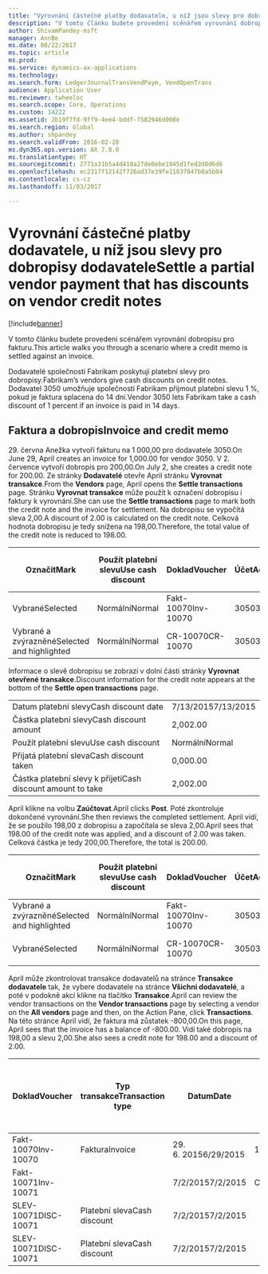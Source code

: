 ```yaml
---
title: "Vyrovnání částečné platby dodavatele, u níž jsou slevy pro dobropisy dodavatele"
description: "V tomto článku budete provedeni scénářem vyrovnání dobropisu pro fakturu."
author: ShivamPandey-msft
manager: AnnBe
ms.date: 08/22/2017
ms.topic: article
ms.prod: 
ms.service: dynamics-ax-applications
ms.technology: 
ms.search.form: LedgerJournalTransVendPaym, VendOpenTrans
audience: Application User
ms.reviewer: twheeloc
ms.search.scope: Core, Operations
ms.custom: 14222
ms.assetid: 2b19f7fd-9ff9-4ee4-bddf-f582946d008e
ms.search.region: Global
ms.author: shpandey
ms.search.validFrom: 2016-02-28
ms.dyn365.ops.version: AX 7.0.0
ms.translationtype: HT
ms.sourcegitcommit: 2771a31b5a4d418a27de0ebe1945d1fed2d8d6d6
ms.openlocfilehash: ec2317f12142f726ad37e39fe11837847b0a5b04
ms.contentlocale: cs-cz
ms.lasthandoff: 11/03/2017

---
```


# <a name="settle-a-partial-vendor-payment-that-has-discounts-on-vendor-credit-notes"></a><span data-ttu-id="12a21-103">Vyrovnání částečné platby dodavatele, u níž jsou slevy pro dobropisy dodavatele</span><span class="sxs-lookup"><span data-stu-id="12a21-103">Settle a partial vendor payment that has discounts on vendor credit notes</span></span>

[!include[banner](../includes/banner.md)]


<span data-ttu-id="12a21-104">V tomto článku budete provedeni scénářem vyrovnání dobropisu pro fakturu.</span><span class="sxs-lookup"><span data-stu-id="12a21-104">This article walks you through a scenario where a credit memo is settled against an invoice.</span></span>

<span data-ttu-id="12a21-105">Dodavatelé společnosti Fabrikam poskytují platební slevy pro dobropisy.</span><span class="sxs-lookup"><span data-stu-id="12a21-105">Fabrikam’s vendors give cash discounts on credit notes.</span></span> <span data-ttu-id="12a21-106">Dodavatel 3050 umožňuje společnosti Fabrikam přijmout platební slevu 1 %, pokud je faktura splacena do 14 dní.</span><span class="sxs-lookup"><span data-stu-id="12a21-106">Vendor 3050 lets Fabrikam take a cash discount of 1 percent if an invoice is paid in 14 days.</span></span>

## <a name="invoice-and-credit-memo"></a><span data-ttu-id="12a21-107">Faktura a dobropis</span><span class="sxs-lookup"><span data-stu-id="12a21-107">Invoice and credit memo</span></span>
<span data-ttu-id="12a21-108">29. června Anežka vytvoří fakturu na 1 000,00 pro dodavatele 3050.</span><span class="sxs-lookup"><span data-stu-id="12a21-108">On June 29, April creates an invoice for 1,000.00 for vendor 3050.</span></span> <span data-ttu-id="12a21-109">V 2. července vytvoří dobropis pro 200,00.</span><span class="sxs-lookup"><span data-stu-id="12a21-109">On July 2, she creates a credit note for 200.00.</span></span> <span data-ttu-id="12a21-110">Ze stránky **Dodavatelé** otevře April stránku **Vyrovnat transakce**.</span><span class="sxs-lookup"><span data-stu-id="12a21-110">From the **Vendors** page, April opens the **Settle transactions** page.</span></span> <span data-ttu-id="12a21-111">Stránku **Vyrovnat transakce** může použít k označení dobropisu i faktury k vyrovnání.</span><span class="sxs-lookup"><span data-stu-id="12a21-111">She can use the **Settle transactions** page to mark both the credit note and the invoice for settlement.</span></span> <span data-ttu-id="12a21-112">Na dobropisu se vypočítá sleva 2,00.</span><span class="sxs-lookup"><span data-stu-id="12a21-112">A discount of 2.00 is calculated on the credit note.</span></span> <span data-ttu-id="12a21-113">Celková hodnota dobropisu je tedy snížena na 198,00.</span><span class="sxs-lookup"><span data-stu-id="12a21-113">Therefore, the total value of the credit note is reduced to 198.00.</span></span>

| <span data-ttu-id="12a21-114">Označit</span><span class="sxs-lookup"><span data-stu-id="12a21-114">Mark</span></span>                     | <span data-ttu-id="12a21-115">Použít platební slevu</span><span class="sxs-lookup"><span data-stu-id="12a21-115">Use cash discount</span></span> | <span data-ttu-id="12a21-116">Doklad</span><span class="sxs-lookup"><span data-stu-id="12a21-116">Voucher</span></span>   | <span data-ttu-id="12a21-117">Účet</span><span class="sxs-lookup"><span data-stu-id="12a21-117">Account</span></span> | <span data-ttu-id="12a21-118">Datum</span><span class="sxs-lookup"><span data-stu-id="12a21-118">Date</span></span>      | <span data-ttu-id="12a21-119">Datum splatnosti</span><span class="sxs-lookup"><span data-stu-id="12a21-119">Due date</span></span>  | <span data-ttu-id="12a21-120">Faktura</span><span class="sxs-lookup"><span data-stu-id="12a21-120">Invoice</span></span> | <span data-ttu-id="12a21-121">Částka v měně transakce</span><span class="sxs-lookup"><span data-stu-id="12a21-121">Amount in transaction currency</span></span> | <span data-ttu-id="12a21-122">Měna</span><span class="sxs-lookup"><span data-stu-id="12a21-122">Currency</span></span> | <span data-ttu-id="12a21-123">Částka k vyrovnání</span><span class="sxs-lookup"><span data-stu-id="12a21-123">Amount to settle</span></span> |
|--------------------------|-------------------|-----------|---------|-----------|-----------|---------|--------------------------------|----------|------------------|
| <span data-ttu-id="12a21-124">Vybrané</span><span class="sxs-lookup"><span data-stu-id="12a21-124">Selected</span></span>                 | <span data-ttu-id="12a21-125">Normální</span><span class="sxs-lookup"><span data-stu-id="12a21-125">Normal</span></span>            | <span data-ttu-id="12a21-126">Fakt-10070</span><span class="sxs-lookup"><span data-stu-id="12a21-126">Inv-10070</span></span> | <span data-ttu-id="12a21-127">3050</span><span class="sxs-lookup"><span data-stu-id="12a21-127">3050</span></span>    | <span data-ttu-id="12a21-128">29. 6. 2015</span><span class="sxs-lookup"><span data-stu-id="12a21-128">6/29/2015</span></span> | <span data-ttu-id="12a21-129">7/29/2015</span><span class="sxs-lookup"><span data-stu-id="12a21-129">7/29/2015</span></span> | <span data-ttu-id="12a21-130">10070</span><span class="sxs-lookup"><span data-stu-id="12a21-130">10070</span></span>   | <span data-ttu-id="12a21-131">-1 000,00</span><span class="sxs-lookup"><span data-stu-id="12a21-131">-1,000.00</span></span>                      | <span data-ttu-id="12a21-132">USD</span><span class="sxs-lookup"><span data-stu-id="12a21-132">USD</span></span>      | <span data-ttu-id="12a21-133">-990,00</span><span class="sxs-lookup"><span data-stu-id="12a21-133">-990.00</span></span>          |
| <span data-ttu-id="12a21-134">Vybrané a zvýrazněné</span><span class="sxs-lookup"><span data-stu-id="12a21-134">Selected and highlighted</span></span> | <span data-ttu-id="12a21-135">Normální</span><span class="sxs-lookup"><span data-stu-id="12a21-135">Normal</span></span>            | <span data-ttu-id="12a21-136">CR-10070</span><span class="sxs-lookup"><span data-stu-id="12a21-136">CR-10070</span></span>  | <span data-ttu-id="12a21-137">3050</span><span class="sxs-lookup"><span data-stu-id="12a21-137">3050</span></span>    | <span data-ttu-id="12a21-138">7/2/2015</span><span class="sxs-lookup"><span data-stu-id="12a21-138">7/2/2015</span></span>  | <span data-ttu-id="12a21-139">7/29/2015</span><span class="sxs-lookup"><span data-stu-id="12a21-139">7/29/2015</span></span> |         | <span data-ttu-id="12a21-140">200,00</span><span class="sxs-lookup"><span data-stu-id="12a21-140">200.00</span></span>                         | <span data-ttu-id="12a21-141">USD</span><span class="sxs-lookup"><span data-stu-id="12a21-141">USD</span></span>      | <span data-ttu-id="12a21-142">198,00</span><span class="sxs-lookup"><span data-stu-id="12a21-142">198.00</span></span>           |

<span data-ttu-id="12a21-143">Informace o slevě dobropisu se zobrazí v dolní části stránky **Vyrovnat otevřené transakce**.</span><span class="sxs-lookup"><span data-stu-id="12a21-143">Discount information for the credit note appears at the bottom of the **Settle open transactions** page.</span></span>

|                              |           |
|------------------------------|-----------|
| <span data-ttu-id="12a21-144">Datum platební slevy</span><span class="sxs-lookup"><span data-stu-id="12a21-144">Cash discount date</span></span>           | <span data-ttu-id="12a21-145">7/13/2015</span><span class="sxs-lookup"><span data-stu-id="12a21-145">7/13/2015</span></span> |
| <span data-ttu-id="12a21-146">Částka platební slevy</span><span class="sxs-lookup"><span data-stu-id="12a21-146">Cash discount amount</span></span>         | <span data-ttu-id="12a21-147">2,00</span><span class="sxs-lookup"><span data-stu-id="12a21-147">2.00</span></span>      |
| <span data-ttu-id="12a21-148">Použít platební slevu</span><span class="sxs-lookup"><span data-stu-id="12a21-148">Use cash discount</span></span>            | <span data-ttu-id="12a21-149">Normální</span><span class="sxs-lookup"><span data-stu-id="12a21-149">Normal</span></span>    |
| <span data-ttu-id="12a21-150">Přijatá platební sleva</span><span class="sxs-lookup"><span data-stu-id="12a21-150">Cash discount taken</span></span>          | <span data-ttu-id="12a21-151">0,00</span><span class="sxs-lookup"><span data-stu-id="12a21-151">0.00</span></span>      |
| <span data-ttu-id="12a21-152">Částka platební slevy k přijetí</span><span class="sxs-lookup"><span data-stu-id="12a21-152">Cash discount amount to take</span></span> | <span data-ttu-id="12a21-153">2,00</span><span class="sxs-lookup"><span data-stu-id="12a21-153">2.00</span></span>      |

<span data-ttu-id="12a21-154">April klikne na volbu **Zaúčtovat**.</span><span class="sxs-lookup"><span data-stu-id="12a21-154">April clicks **Post**.</span></span> <span data-ttu-id="12a21-155">Poté zkontroluje dokončené vyrovnání.</span><span class="sxs-lookup"><span data-stu-id="12a21-155">She then reviews the completed settlement.</span></span> <span data-ttu-id="12a21-156">April vidí, že se použilo 198,00 z dobropisu a započítala se sleva 2,00.</span><span class="sxs-lookup"><span data-stu-id="12a21-156">April sees that 198.00 of the credit note was applied, and a discount of 2.00 was taken.</span></span> <span data-ttu-id="12a21-157">Celková částka je tedy 200,00.</span><span class="sxs-lookup"><span data-stu-id="12a21-157">Therefore, the total is 200.00.</span></span>

| <span data-ttu-id="12a21-158">Označit</span><span class="sxs-lookup"><span data-stu-id="12a21-158">Mark</span></span>                     | <span data-ttu-id="12a21-159">Použít platební slevu</span><span class="sxs-lookup"><span data-stu-id="12a21-159">Use cash discount</span></span> | <span data-ttu-id="12a21-160">Doklad</span><span class="sxs-lookup"><span data-stu-id="12a21-160">Voucher</span></span>   | <span data-ttu-id="12a21-161">Účet</span><span class="sxs-lookup"><span data-stu-id="12a21-161">Account</span></span> | <span data-ttu-id="12a21-162">Datum</span><span class="sxs-lookup"><span data-stu-id="12a21-162">Date</span></span>      | <span data-ttu-id="12a21-163">Datum splatnosti</span><span class="sxs-lookup"><span data-stu-id="12a21-163">Due date</span></span>  | <span data-ttu-id="12a21-164">Faktura</span><span class="sxs-lookup"><span data-stu-id="12a21-164">Invoice</span></span>  | <span data-ttu-id="12a21-165">Částka v měně transakce</span><span class="sxs-lookup"><span data-stu-id="12a21-165">Amount in transaction currency</span></span> | <span data-ttu-id="12a21-166">Měna</span><span class="sxs-lookup"><span data-stu-id="12a21-166">Currency</span></span> | <span data-ttu-id="12a21-167">Částka k vyrovnání</span><span class="sxs-lookup"><span data-stu-id="12a21-167">Amount to settle</span></span> |
|--------------------------|-------------------|-----------|---------|-----------|-----------|----------|--------------------------------|----------|------------------|
| <span data-ttu-id="12a21-168">Vybrané a zvýrazněné</span><span class="sxs-lookup"><span data-stu-id="12a21-168">Selected and highlighted</span></span> | <span data-ttu-id="12a21-169">Normální</span><span class="sxs-lookup"><span data-stu-id="12a21-169">Normal</span></span>            | <span data-ttu-id="12a21-170">Fakt-10070</span><span class="sxs-lookup"><span data-stu-id="12a21-170">Inv-10070</span></span> | <span data-ttu-id="12a21-171">3050</span><span class="sxs-lookup"><span data-stu-id="12a21-171">3050</span></span>    | <span data-ttu-id="12a21-172">29. 6. 2015</span><span class="sxs-lookup"><span data-stu-id="12a21-172">6/29/2015</span></span> | <span data-ttu-id="12a21-173">7/29/2015</span><span class="sxs-lookup"><span data-stu-id="12a21-173">7/29/2015</span></span> | <span data-ttu-id="12a21-174">10070</span><span class="sxs-lookup"><span data-stu-id="12a21-174">10070</span></span>    | <span data-ttu-id="12a21-175">-1 000,00</span><span class="sxs-lookup"><span data-stu-id="12a21-175">-1,000.00</span></span>                      | <span data-ttu-id="12a21-176">USD</span><span class="sxs-lookup"><span data-stu-id="12a21-176">USD</span></span>      | <span data-ttu-id="12a21-177">-200,00</span><span class="sxs-lookup"><span data-stu-id="12a21-177">-200.00</span></span>          |
| <span data-ttu-id="12a21-178">Vybrané</span><span class="sxs-lookup"><span data-stu-id="12a21-178">Selected</span></span>                 | <span data-ttu-id="12a21-179">Normální</span><span class="sxs-lookup"><span data-stu-id="12a21-179">Normal</span></span>            | <span data-ttu-id="12a21-180">CR-10070</span><span class="sxs-lookup"><span data-stu-id="12a21-180">CR-10070</span></span>  | <span data-ttu-id="12a21-181">3050</span><span class="sxs-lookup"><span data-stu-id="12a21-181">3050</span></span>    | <span data-ttu-id="12a21-182">7/2/2015</span><span class="sxs-lookup"><span data-stu-id="12a21-182">7/2/2015</span></span>  | <span data-ttu-id="12a21-183">7/29/2015</span><span class="sxs-lookup"><span data-stu-id="12a21-183">7/29/2015</span></span> | <span data-ttu-id="12a21-184">CR-10070</span><span class="sxs-lookup"><span data-stu-id="12a21-184">CR-10070</span></span> | <span data-ttu-id="12a21-185">200,00</span><span class="sxs-lookup"><span data-stu-id="12a21-185">200.00</span></span>                         | <span data-ttu-id="12a21-186">USD</span><span class="sxs-lookup"><span data-stu-id="12a21-186">USD</span></span>      | <span data-ttu-id="12a21-187">198,00</span><span class="sxs-lookup"><span data-stu-id="12a21-187">198.00</span></span>           |

<span data-ttu-id="12a21-188">April může zkontrolovat transakce dodavatelů na stránce **Transakce dodavatele** tak, že vybere dodavatele na stránce **Všichni dodavatelé**, a poté v podokně akcí klikne na tlačítko **Transakce**.</span><span class="sxs-lookup"><span data-stu-id="12a21-188">April can review the vendor transactions on the **Vendor transactions** page by selecting a vendor on the **All vendors** page and then, on the Action Pane, click **Transactions**.</span></span> <span data-ttu-id="12a21-189">Na této stránce April vidí, že faktura má zůstatek -800,00.</span><span class="sxs-lookup"><span data-stu-id="12a21-189">On this page, April sees that the invoice has a balance of -800.00.</span></span> <span data-ttu-id="12a21-190">Vidí také dobropis na 198,00 a slevu 2,00.</span><span class="sxs-lookup"><span data-stu-id="12a21-190">She also sees a credit note for 198.00 and a discount of 2.00.</span></span>

| <span data-ttu-id="12a21-191">Doklad</span><span class="sxs-lookup"><span data-stu-id="12a21-191">Voucher</span></span>    | <span data-ttu-id="12a21-192">Typ transakce</span><span class="sxs-lookup"><span data-stu-id="12a21-192">Transaction type</span></span> | <span data-ttu-id="12a21-193">Datum</span><span class="sxs-lookup"><span data-stu-id="12a21-193">Date</span></span>      | <span data-ttu-id="12a21-194">Faktura</span><span class="sxs-lookup"><span data-stu-id="12a21-194">Invoice</span></span> | <span data-ttu-id="12a21-195">Částka Má dáti v transakční měně</span><span class="sxs-lookup"><span data-stu-id="12a21-195">Amount in transaction currency debit</span></span> | <span data-ttu-id="12a21-196">Částka Dal v transakční měně</span><span class="sxs-lookup"><span data-stu-id="12a21-196">Amount in transaction currency credit</span></span> | <span data-ttu-id="12a21-197">Zůstatek</span><span class="sxs-lookup"><span data-stu-id="12a21-197">Balance</span></span> | <span data-ttu-id="12a21-198">Měna</span><span class="sxs-lookup"><span data-stu-id="12a21-198">Currency</span></span> |
|------------|------------------|-----------|---------|--------------------------------------|---------------------------------------|---------|----------|
| <span data-ttu-id="12a21-199">Fakt-10070</span><span class="sxs-lookup"><span data-stu-id="12a21-199">Inv-10070</span></span>  | <span data-ttu-id="12a21-200">Faktura</span><span class="sxs-lookup"><span data-stu-id="12a21-200">Invoice</span></span>          | <span data-ttu-id="12a21-201">29. 6. 2015</span><span class="sxs-lookup"><span data-stu-id="12a21-201">6/29/2015</span></span> | <span data-ttu-id="12a21-202">10070</span><span class="sxs-lookup"><span data-stu-id="12a21-202">10070</span></span>   |                                      | <span data-ttu-id="12a21-203">1 000,00</span><span class="sxs-lookup"><span data-stu-id="12a21-203">1,000.00</span></span>                              | <span data-ttu-id="12a21-204">-800,00</span><span class="sxs-lookup"><span data-stu-id="12a21-204">-800.00</span></span> | <span data-ttu-id="12a21-205">USD</span><span class="sxs-lookup"><span data-stu-id="12a21-205">USD</span></span>      |
| <span data-ttu-id="12a21-206">Fakt-10071</span><span class="sxs-lookup"><span data-stu-id="12a21-206">Inv-10071</span></span>  |                  | <span data-ttu-id="12a21-207">7/2/2015</span><span class="sxs-lookup"><span data-stu-id="12a21-207">7/2/2015</span></span>  | <span data-ttu-id="12a21-208">CR10071</span><span class="sxs-lookup"><span data-stu-id="12a21-208">CR10071</span></span> | <span data-ttu-id="12a21-209">200,00</span><span class="sxs-lookup"><span data-stu-id="12a21-209">200.00</span></span>                               |                                       | <span data-ttu-id="12a21-210">0,00</span><span class="sxs-lookup"><span data-stu-id="12a21-210">0.00</span></span>    | <span data-ttu-id="12a21-211">USD</span><span class="sxs-lookup"><span data-stu-id="12a21-211">USD</span></span>      |
| <span data-ttu-id="12a21-212">SLEV-10071</span><span class="sxs-lookup"><span data-stu-id="12a21-212">DISC-10071</span></span> |  <span data-ttu-id="12a21-213">Platební sleva</span><span class="sxs-lookup"><span data-stu-id="12a21-213">Cash discount</span></span>   | <span data-ttu-id="12a21-214">7/2/2015</span><span class="sxs-lookup"><span data-stu-id="12a21-214">7/2/2015</span></span>  |         | <span data-ttu-id="12a21-215">2,00</span><span class="sxs-lookup"><span data-stu-id="12a21-215">2.00</span></span>                                 |                                       | <span data-ttu-id="12a21-216">0,00</span><span class="sxs-lookup"><span data-stu-id="12a21-216">0.00</span></span>    | <span data-ttu-id="12a21-217">USD</span><span class="sxs-lookup"><span data-stu-id="12a21-217">USD</span></span>      |
| <span data-ttu-id="12a21-218">SLEV-10071</span><span class="sxs-lookup"><span data-stu-id="12a21-218">DISC-10071</span></span> |  <span data-ttu-id="12a21-219">Platební sleva</span><span class="sxs-lookup"><span data-stu-id="12a21-219">Cash discount</span></span>   | <span data-ttu-id="12a21-220">7/2/2015</span><span class="sxs-lookup"><span data-stu-id="12a21-220">7/2/2015</span></span>  |         |                                      | <span data-ttu-id="12a21-221">2,00</span><span class="sxs-lookup"><span data-stu-id="12a21-221">2.00</span></span>                                  | <span data-ttu-id="12a21-222">0,00</span><span class="sxs-lookup"><span data-stu-id="12a21-222">0.00</span></span>    | <span data-ttu-id="12a21-223">USD</span><span class="sxs-lookup"><span data-stu-id="12a21-223">USD</span></span>      |






